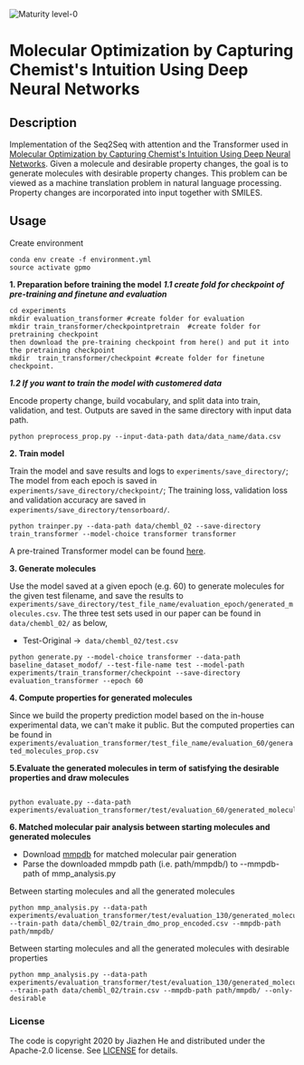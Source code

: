 ![Maturity level-0](https://img.shields.io/badge/Maturity%20Level-ML--0-red)
# Molecular Optimization by Capturing Chemist's Intuition Using Deep Neural Networks
## Description
Implementation of the Seq2Seq with attention and the Transformer used in [Molecular Optimization by Capturing Chemist's Intuition Using Deep Neural Networks](https://chemrxiv.org/articles/preprint/Molecular_Optimization_by_Capturing_Chemist_s_Intuition_Using_Deep_Neural_Networks/12941744).
Given a molecule and desirable property changes, the goal is to generate molecules with desirable property changes. This problem can be viewed as a machine translation problem in natural language processing. Property changes are incorporated into input together with SMILES. 


## Usage
Create environment 

```
conda env create -f environment.yml
source activate gpmo
```
**1. Preparation before training the model**
***1.1 create fold for checkpoint of pre-training and finetune  and  evaluation***
```
cd experiments
mkdir evaluation_transformer #create folder for evaluation
mkdir train_transformer/checkpointpretrain  #create folder for pretraining checkpoint
then download the pre-training checkpoint from here() and put it into the pretraining checkpoint
mkdir  train_transformer/checkpoint #create folder for finetune checkpoint.
```
***1.2 If you want to train the model with customered data***

 Encode property change, build vocabulary, and split data into train, validation, and test. Outputs are saved in the same directory with input data path.
```
python preprocess_prop.py --input-data-path data/data_name/data.csv
```
**2. Train model**

 Train the model and save results and logs to `experiments/save_directory/`; The model from each epoch is saved in 
`experiments/save_directory/checkpoint/`; The training loss, validation loss and validation accuracy are saved in `experiments/save_directory/tensorboard/`.
```
python trainper.py --data-path data/chembl_02 --save-directory train_transformer --model-choice transformer transformer
``` 
A pre-trained Transformer model can be found [here](https://zenodo.org/record/5571965#.YWmMoZpBybi).

**3. Generate molecules**

Use the model saved at a given epoch (e.g. 60) to generate molecules for the given test filename, and save the results to `experiments/save_directory/test_file_name/evaluation_epoch/generated_molecules.csv`. The three test sets used in our paper can be found in `data/chembl_02/` as below,

- Test-Original ->` data/chembl_02/test.csv`

```
python generate.py --model-choice transformer --data-path baseline_dataset_modof/ --test-file-name test --model-path experiments/train_transformer/checkpoint --save-directory evaluation_transformer --epoch 60
```   
**4. Compute properties for generated molecules**

Since we build the property prediction model based on the in-house experimental data, we can't make it public. But the computed properties can be found in `experiments/evaluation_transformer/test_file_name/evaluation_60/generated_molecules_prop.csv`

**5.Evaluate the generated molecules in term of satisfying the desirable properties and draw molecules**
```

python evaluate.py --data-path experiments/evaluation_transformer/test/evaluation_60/generated_molecules_prop.csv
```
**6. Matched molecular pair analysis between starting molecules and generated molecules**

- Download [mmpdb](https://github.com/rdkit/mmpdb) for matched molecular pair generation
- Parse the downloaded mmpdb path (i.e. path/mmpdb/) to --mmpdb-path of mmp_analysis.py

Between starting molecules and all the generated molecules
```
python mmp_analysis.py --data-path experiments/evaluation_transformer/test/evaluation_130/generated_molecules.csv  --train-path data/chembl_02/train_dmo_prop_encoded.csv --mmpdb-path path/mmpdb/
```

Between starting molecules and all the generated molecules with desirable properties
```
python mmp_analysis.py --data-path experiments/evaluation_transformer/test/evaluation_130/generated_molecules_statistics.csv --train-path data/chembl_02/train.csv --mmpdb-path path/mmpdb/ --only-desirable
```
### License
The code is copyright 2020 by Jiazhen He and distributed under the Apache-2.0 license. See [LICENSE](LICENSE) for details.
